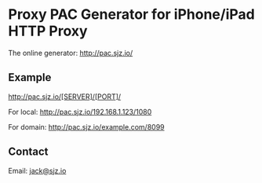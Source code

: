 # Proxy PAC Generator for iPhone/iPad HTTP Proxy

The online generator: http://pac.sjz.io/

## Example
http://pac.sjz.io/[SERVER]/[PORT]/

For local:
http://pac.sjz.io/192.168.1.123/1080

For domain:
http://pac.sjz.io/example.com/8099

## Contact
Email: jack@sjz.io
